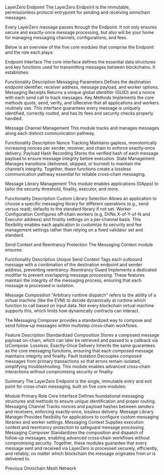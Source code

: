 LayerZero Endpoint
The LayerZero Endpoint is the immutable, permissionless protocol entrypoint for sending and receiving omnichain messages.

Every LayerZero message passes through the Endpoint. It not only ensures secure and exactly-once message processing, but also will be your home for managing messaging channels, configurations, and fees.

Below is an overview of the five core modules that comprise the Endpoint and the role each plays:

Endpoint Interface
The core interface defines the essential data structures and key functions used for transmitting messages between blockchains. It establishes:

Functionality	Description
Messaging Parameters	Defines the destination endpoint identifier, receiver address, message payload, and worker options.
Messaging Receipts	Returns a unique global identifier (GUID) and a nonce with each send call to track messages.
Key Methods	Implements the core methods quote, send, verify, and lzReceive that all applications and workers routinely use.
This interface guarantees every message is uniquely identified, correctly routed, and has its fees and security checks properly handled.

Message Channel Management
This module tracks and manages messages along each distinct communication pathway.

Functionality	Description
Nonce Tracking	Maintains gapless, monotonically increasing nonces per sender, receiver, and chain to enforce exactly‑once delivery.
Payload Hash Recording	Stores the verified hash of each message payload to ensure message integrity before execution.
State Management	Manages transitions (delivered, skipped, or burned) to maintain the channel’s integrity.
Together, these functions create a lossless communication pathway essential for reliable cross‑chain messaging.

Message Library Management
This module enables applications (OApps) to tailor the security threshold, finality, executor, and more.

Functionality	Description
Custom Library Selection	Allows an application to choose a specific messaging library for different operations (e.g., send versus read); defaults to the standard library if not set.
Worker Configuration	Configures off‑chain workers (e.g, DVNs X-of-Y-of-N and Executor address) and finality settings on a per‑channel basis.
This flexibility enables each application to customize its security and fee management settings rather than relying on a fixed validator set and standard.

Send Context and Reentrancy Protection
The Messaging Context module ensures:

Functionality	Description
Unique Send Context	Tags each outbound message with a combination of the destination endpoint and sender address, preventing reentrancy.
Reentrancy Guard	Implements a dedicated modifier to prevent overlapping message processing.
These features maintain the integrity of the messaging process, ensuring that each message is processed in isolation.

Message Composition
"Arbitrary runtime dispatch" refers to the ability of a virtual machine (like the EVM) to decide dynamically at runtime which function to call based on input data. Not every blockchain virtual machine supports this, which limits how dynamically contracts can interact.

The Messaging Composer provides a standardized way to compose and send follow‑up messages within multistep cross‑chain workflows.

Feature	Description
Standardized Composition	Stores a composed message payload on-chain, which can later be retrieved and passed to a callback via lzCompose.
Lossless, Exactly‑Once Delivery	Inherits the same guarantees as the core messaging functions, ensuring that each composed message maintains integrity and finality.
Fault Isolation	Decouples composed messages from primary transactions so that errors remain isolated, simplifying troubleshooting.
This module enables advanced cross‑chain interactions without compromising security or finality.

Summary
The LayerZero Endpoint is the single, immutable entry and exit point for cross‑chain messaging, built on five core modules:

Module	Primary Role
Core Interface	Defines foundational messaging structures and methods to ensure unique identification and proper routing.
Messaging Channel	Tracks nonces and payload hashes between senders and receivers, enforcing exactly‑once, lossless delivery.
Message Library Manager	Provides flexibility for applications to configure custom messaging libraries and worker settings.
Messaging Context	Supplies execution context and reentrancy protection to safeguard message processing.
Messaging Composer	Standardizes the composition and dispatch of follow‑up messages, enabling advanced cross‑chain workflows without compromising security.
Together, these modules guarantee that every message sent and received via LayerZero is processed securely, efficiently, and reliably; no matter which blockchain the message originates from or is delivered to.

Previous
Omnichain Mesh Network
